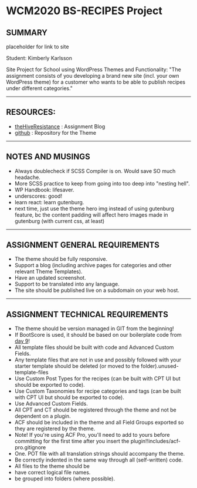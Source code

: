 # WCM2020 BS-RECIPES Project
## SUMMARY
  placeholder for link to site
  
  Student: Kimberly Karlsson

  Site Project for School using WordPress Themes and Functionality: "The assignment consists of you developing a brand new site (incl. your own WordPress theme) for a customer who wants to be able to publish recipes under different categories."

---------------------------------------

## RESOURCES:

 - [theHiveResistance](https://wcm20.thehiveresistance.com/cms-saf-inlamningsuppgift/) : Assignment Blog
 - [github](https://trello.com/b/asHlJEdX/instalit) : Repository for the Theme

---------------------------------------

## NOTES AND MUSINGS

- Always doublecheck if SCSS Compiler is on. Would save SO much headache.
- More SCSS practice to keep from going into too deep into "nesting hell".
- WP Handbook: lifesaver.
- underscores: good!
- learn react: learn gutenburg. 
- next time, just use the theme hero img instead of using gutenburg feature, bc the content padding will affect hero images made in gutenburg (with current css, at least)

---------------------------------------

## ASSIGNMENT GENERAL REQUIREMENTS

- The theme should be fully responsive.
- Support a blog (including archive pages for categories and other relevant Theme Templates).
- Have an updated screenshot.
- Support to be translated into any language.
- The site should be published live on a subdomain on your web host.

---------------------------------------

## ASSIGNMENT TECHNICAL REQUIREMENTS

- The theme should be version managed in GIT from the beginning!
- If BootScore is used, it should be based on our boilerplate code from [day 9](wcm20-cms-saf-bootscore-5-boilerplate-with-sass.zip)!
- All template files should be built with code and Advanced Custom Fields.
- Any template files that are not in use and possibly followed with your starter template should be deleted (or moved to the folder).unused-template-files
- Use Custom Post Types for the recipes (can be built with CPT UI but should be exported to code).
- Use Custom Taxonomies for recipe categories and tags (can be built with CPT UI but should be exported to code).
- Use Advanced Custom Fields.
- All CPT and CT should be registered through the theme and not be dependent on a plugin.
- ACF should be included in the theme and all Field Groups exported so they are registered by the theme.
- Note! If you're using ACF Pro, you'll need to add to yours before committing for the first time after you insert the plugin!!includes/acf-pro.gitignore
- One. POT file with all translation strings should accompany the theme.
- Be correctly indented in the same way through all (self-written) code.
- All files to the theme should be
- have correct logical file names.
- be grouped into folders (where possible).